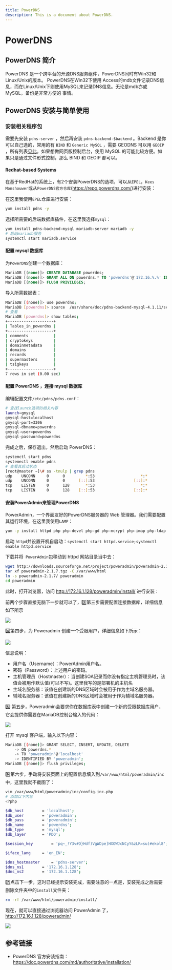 ```yaml
---
title: PowerDNS
description: This is a document about PowerDNS.
---
```


# PowerDNS 

## PowerDNS 简介

PowerDNS 是一个跨平台的开源DNS服务组件，PowerDNS同时有Win32和Linux/Unix的版本。 PowerDNS在Win32下使用 Access的mdb文件记录DNS信息，而在Linux/Unix下则使用MySQL来记录DNS信息。无论是mdb亦或MySQL，备份是非常方便的 事情。

## PowerDNS 安装与简单使用

### 安装相关程序包

需要先安装 `pdns-server` ，然后再安装 `pdns-backend-$backend` 。Backend 是你可以自己选的，常用的有 `BIND` 和 `Generic MySQL` ，需要 GEODNS 可以用 `GEOIP` ，所有列表[见此](https://doc.powerdns.com/md/authoritative/)。如果想做网页版控制后台，使用 MySQL 的可能比较方便。如果只是通过文件形式控制，那么 BIND 和 GEOIP 都可以。

#### Redhat-based Systems

在基于RedHat的系统上，有2个安装PowerDNS的选项，可以从`EPEL`，`Kees Monshouwer`或从`PowerDNS官方仓库`(https://repo.powerdns.com/)进行安装：

在这里我使用`EPEL`仓库进行安装：

```bash
yum install pdns -y
```

选择所需要的后端数据库插件，在这里我选择`mysql`：

```bash
yum install pdns-backend-mysql mariadb-server mariadb -y
# 启动mariadb服务
systemctl start mariadb.service
```

#### 配置 mysql 数据库

为`PowerDNS`创建一个数据库：

```sql
MariaDB [(none)]> CREATE DATABASE powerdns;
MariaDB [(none)]> GRANT ALL ON powerdns.* TO 'powerdns'@'172.16.%.%' IDENTIFIED BY 'powerdns';
MariaDB [(none)]> FLUSH PRIVILEGES;
```

导入所需数据表：

```bash
MariaDB [(none)]> use powerdns;
MariaDB [powerdns]> source  /usr/share/doc/pdns-backend-mysql-4.1.11/schema.mysql.sql;
# 查看
MariaDB [powerdns]> show tables;
+--------------------+
| Tables_in_powerdns |
+--------------------+
| comments           |
| cryptokeys         |
| domainmetadata     |
| domains            |
| records            |
| supermasters       |
| tsigkeys           |
+--------------------+
7 rows in set (0.00 sec)
```

#### 配置 PowerDNS ，连接 mysql 数据库

编辑配置文件`/etc/pdns/pdns.conf`：

```bash
# 查找launch选项的相关内容 
launch=gmysql
gmysql-host=localhost
gmysql-port=3306
gmysql-dbname=powerdns
gmysql-user=powerdns
gmysql-password=powerdns
```

完成之后，保存退出，然后启动 PowerDNS：

```bash
systemctl start pdns
systemectl enable pdns
# 查看其启动状态
[root@master ~]\# ss -tnulp | grep pdns
udp    UNCONN     0      0         *:53                    *:*                   users:(("pdns_server",pid=37370,fd=5))
udp    UNCONN     0      0      [::]:53                 [::]:*                   users:(("pdns_server",pid=37370,fd=6))
tcp    LISTEN     0      128       *:53                    *:*                   users:(("pdns_server",pid=37370,fd=7))
tcp    LISTEN     0      128    [::]:53                 [::]:*                   users:(("pdns_server",pid=37370,fd=8))
```

#### 安装PowerAdmin来管理PowerDNS

PowerAdmin，一个界面友好的PowerDNS服务器的 Web 管理器。我们需要配置其运行环境，在这里我使用`LAMP`：

```bash
yum -y install httpd php php-devel php-gd php-mcrypt php-imap php-ldap php-mysql php-odbc php-pear php-xml php-xmlrpc php-mbstring php-mcrypt php-mhash gettext
```

启动 `httpd`并设置开机自启动：`systemctl start httpd.service;systemctl enable httpd.service`

下载并将` PowerAdmin`包移动到 httpd 网站目录当中去：

```bash
wget http://downloads.sourceforge.net/project/poweradmin/poweradmin-2.1.7.tgz
tar xf poweradmin-2.1.7.tgz -C /var/www/html
ln -s poweradmin-2.1.7/ poweradmin
cd poweradmin
```

此时，打开浏览器，访问 http://172.16.1.128/poweradmin/install/ 进行安装：

前两个步骤直接无脑下一步就可以了，:three:第三步需要配置连接数据库，详细信息如下所示

![](https://cdn.agou-ops.cn/blog-images/powerdns/pdns-1.png)

:four:第四步，为 Poweradmin 创建一个受限用户，详细信息如下所示：

![](https://cdn.agou-ops.cn/blog-images/powerdns/pdns-2.png)

信息说明：

* 用户名（Username）：PowerAdmin用户名。 
* 密码（Password）：上述用户的密码。 
* 主机管理员（Hostmaster）：当创建SOA记录而你没有指定主机管理员时，该值会被用作默认值(可以不写)。这里我写的是部署机的主机名 
* 主域名服务器：该值在创建新的DNS区域时会被用于作为主域名服务器。 
* 辅域名服务器：该值在创建新的DNS区域时会被用于作为辅域名服务器。 

:five: 第五步，Poweradmin会要求你在数据库表中创建一个新的受限数据库用户，它会提供你需要在MariaDB控制台输入的代码：

![](https://cdn.agou-ops.cn/blog-images/powerdns/pdns-3.png)

打开 mysql 客户端，输入以下内容：

```bash
MariaDB [(none)]> GRANT SELECT, INSERT, UPDATE, DELETE
    -> ON powerdns.*
    -> TO 'poweradmin'@'localhost'
    -> IDENTIFIED BY 'poweradmin';
MariaDB [(none)]> flush privileges;
```

:six:第六步，手动将安装页面上的配置信息填入到`/var/www/html/poweradmin/inc`中，这里我就不截图了：

```bash
vim /var/www/html/poweradmin/inc/config.inc.php
# 添加以下内容
<?php

$db_host		= 'localhost';
$db_user		= 'poweradmin';
$db_pass		= 'poweradmin';
$db_name		= 'powerdns';
$db_type		= 'mysql';
$db_layer		= 'PDO';

$session_key		= 'pq~_!Y3v#D}Hdf)VgWDpe]HXOWJcNCyY&zLR=su(#ekol8';

$iface_lang		= 'en_EN';

$dns_hostmaster		= 'pdns-server';
$dns_ns1		= '172.16.1.128';
$dns_ns2		= '172.16.1.128';
```

:seven:点击下一步，这时已经提示安装完成，需要注意的一点是，安装完成之后需要删除文件夹中的`install`文件夹：

```bash
rm -rf /var/www/html/poweradmin/install/
```

现在，就可以直接通过浏览器访问 PowerAdmin 了，http://172.16.1.128/poweradmin/

![](https://cdn.agou-ops.cn/blog-images/powerdns/pdns-4.png)

## 参考链接

* PowerDNS 官方安装指南：https://doc.powerdns.com/md/authoritative/installation/